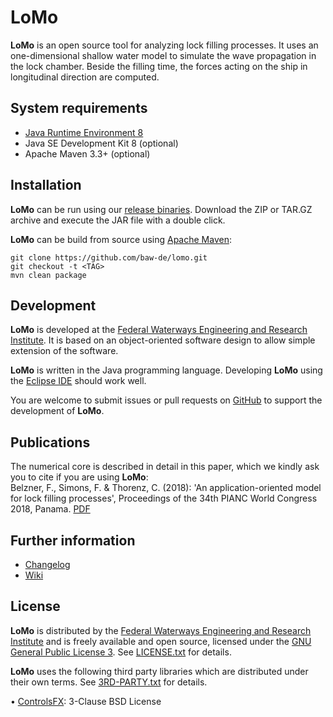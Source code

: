 # LoMo

**LoMo** is an open source tool for analyzing lock filling processes. It uses an 
one-dimensional shallow water model to simulate the wave propagation in the lock
chamber. Beside the filling time, the forces acting on the ship in longitudinal
direction are computed. 


## System requirements

* [Java Runtime Environment 8](https://java.com) 
* Java SE Development Kit 8 (optional)
* Apache Maven 3.3+ (optional)


## Installation

**LoMo** can be run using our [release binaries](https://github.com/baw-de/lomo/releases).
Download the ZIP or TAR.GZ archive and execute the JAR file with a double click.

**LoMo** can be build from source using [Apache Maven](https://maven.apache.org/):

```
git clone https://github.com/baw-de/lomo.git
git checkout -t <TAG>
mvn clean package
```


## Development

**LoMo** is developed at the [Federal Waterways Engineering and Research Institute](http://www.baw.de/).
It is based on an object-oriented software design to allow simple extension of 
the software. 

**LoMo** is written in the Java programming language. Developing **LoMo** using 
the [Eclipse IDE](http://www.eclipse.org/) should work well.

You are welcome to submit issues or pull requests on [GitHub](https://github.com/baw-de/lomo/) 
to support the development of **LoMo**.


## Publications

The numerical core is described in detail in this paper, which we kindly ask you to cite if you are using **LoMo**:  
Belzner, F., Simons, F. & Thorenz, C. (2018): 'An application-oriented model for lock filling processes',
Proceedings of the 34th PIANC World Congress 2018, Panama. [PDF](https://coms.events/pianc-panama/data/full_papers/full_paper_183.pdf)


## Further information

* [Changelog](CHANGELOG.md)
* [Wiki](https://github.com/baw-de/lomo/wiki)


## License 

**LoMo** is distributed by the [Federal Waterways Engineering and Research Institute](http://www.baw.de/) 
and is freely available and open source, licensed under the 
[GNU General Public License 3](https://www.gnu.org/licenses/gpl.html). 
See [LICENSE.txt](LICENSE.txt) for details.

**LoMo** uses the following third party libraries which are distributed under 
their own terms. See [3RD-PARTY.txt](3RD-PARTY.txt) for details.

• [ControlsFX](http://fxexperience.com/controlsfx): 3-Clause BSD License


